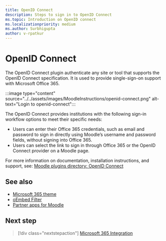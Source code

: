 ```yaml
---
title: OpenID Connect
description: Steps to sign in to OpenID Connect
ms.topic: Introduction on OpenID connect
ms.localizationpriority: medium
ms.author: Surbhigupta
author: v-rpatkur
---
```


# OpenID Connect

The OpenID Connect plugin authenticate any site or tool that supports the OpenID Connect specification. It is used to provide single-sign-on support with Microsoft Office 365.

:::image type="content" source="../../assets/images/MoodleInstructions/openid-connect.png" alt-text="Login to openid-connect":::

The OpenID Connect provides institutions with the following sign-in workflow options to meet their specific needs:

* Users can enter their Office 365 credentials, such as email and password to sign in directly using Moodle’s username and password fields, without signing into Office 365.
* Users can select the link to sign in through Office 365 or the OpenID Connect provider on a Moodle page.

For more information on documentation, installation instructions, and support, see:
[ Moodle plugins directory: OpenID Connect ](https://moodle.org/plugins/auth_oidc)

## See also

* [Microsoft 365 theme](m365-plugins/microsoft-365-theme.md)
* [oEmbed Filter](m365-plugins/oEmbed-filter.md)
* [Partner apps for Moodle](partner-apps-for-moodle.md)

## Next step

> [!div class="nextstepaction"]
> [Microsoft 365 Integration](/teamblog)
